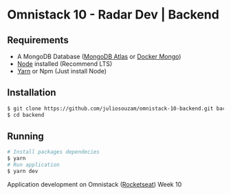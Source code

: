 # Omnistack 10 - Radar Dev | Backend

## Requirements

- A MongoDB Database ([MongoDB Atlas](https://www.mongodb.com/cloud/atlas) or [Docker Mongo](https://hub.docker.com/_/mongo))
- [Node](https://nodejs.org/en/) installed (Recommend LTS)
- [Yarn](https://yarnpkg.com/en/docs/install#debian-stable) or Npm (Just install Node)

## Installation

```sh
$ git clone https://github.com/juliosouzam/omnistack-10-backend.git backend
$ cd backend
```

## Running

```sh
# Install packages dependecies
$ yarn
# Run application
$ yarn dev
```

Application development on Omnistack ([Rocketseat](https://rocketseat.com.br/)) Week 10
